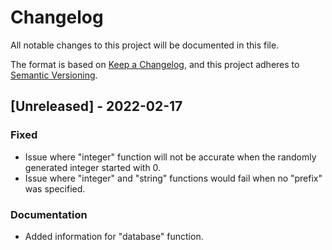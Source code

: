 # Changelog
All notable changes to this project will be documented in this file.

The format is based on [Keep a Changelog](https://keepachangelog.com/en/1.0.0/),
and this project adheres to [Semantic Versioning](https://semver.org/spec/v2.0.0.html).

## [Unreleased] - 2022-02-17
### Fixed
- Issue where "integer" function will not be accurate when the randomly generated integer started with 0.
- Issue where "integer" and "string" functions would fail when no "prefix" was specified.

### Documentation
- Added information for "database" function.

[0.1.4]: https://github.com/w-kuipers/simpleUID/compare/v0.1.3...v0.1.4
[0.0.1]: https://github.com/w-kuipers/simpleUID/releases/tag/v0.0.1
